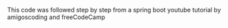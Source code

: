 This code was followed step by step from a spring boot 
youtube tutorial by amigoscoding and freeCodeCamp
